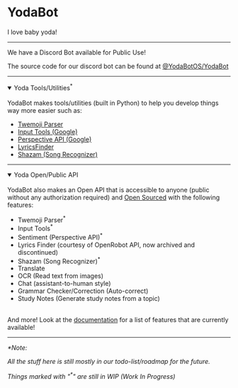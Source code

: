 # YodaBot
I love baby yoda!

---

We have a Discord Bot available for Public Use!

The source code for our discord bot can be found at [@YodaBotOS/YodaBot](https://github.com/YodaBotOS/YodaBot)

---

<details open>
<summary>Yoda Tools/Utilities<sup>*</sup></summary>
<br>
YodaBot makes tools/utilities (built in Python) to help you develop things way more easier such as:
<br>
<ul>
<li><a href="https://github.com/YodaBotOS/twemoji-parser">Twemoji Parser</a></li>
<li><a href="https://github.com/YodaBotOS/input-tools">Input Tools (Google)</a>
<li><a href="https://github.com/YodaBotOS/perspective-api">Perspective API (Google)</a>
<li><a href="https://github.com/YodaBotOS/lyrics-finder">LyricsFinder</a>
<li><a href="https://github.com/YodaBotOS/song-detect">Shazam (Song Recognizer)</a>
</ul>
</details>

---

<details open>
<summary>Yoda Open/Public API</summary>
<br>
YodaBot also makes an Open API that is accessible to anyone (public without any authorization required) and <a href="https://github.com/YodaBotOS/API">Open Sourced</a> with the following features:
<br>
<ul>
<li>Twemoji Parser<sup>*</sup></li>
<li>Input Tools<sup>*</sup></li>
<li>Sentiment (Perspective API)<sup>*</sup></li>
<li>Lyrics Finder (courtesy of OpenRobot API, now archived and discontinued)</li>
<li>Shazam (Song Recognizer)<sup>*</sup></li>
<li>Translate</li>
<li>OCR (Read text from images)</li>
<li>Chat (assistant-to-human style)</li>
<li>Grammar Checker/Correction (Auto-correct)</li>
<li>Study Notes (Generate study notes from a topic)</li>
</ul>
<br>
And more! Look at the <a href="https://api.yodabot.xyz/docs">documentation</a> for a list of features that are currently available!
</details>

---

*\*Note:*

*All the stuff here is still mostly in our todo-list/roadmap for the future.*

*Things marked with "<sup>\*</sup>" are still in WIP (Work In Progress)*
